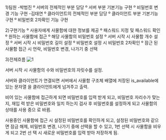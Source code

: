 1)팀원
-박범진
º 서버의 전체적인 부분 담당
º 서버 부분 기본기능 구현
º 비밀번호 변경 기능 구현
-김태연
º 클라이언트의 전체적인 부분 담당
º 클라이언트 부분 기본기능 구현
º 비밀번호 2차확인 기능 구현

2)구현기능
º 사용자에게 사물함에 대한 정보를 제공
º 패스워드 지정 및 패스워드 확인
º 원하는 사물함에 접근
º 해당 사물함의 비밀번호 설정
º 서버 시작 시 사물함 개수 설정
º 서버 시작 시 비밀번호 길이 설정
º 비밀번호 설정 시 비밀번호 2차확인
º 잠근 된 사물함 접근 시 언락, 비밀번호 변경, 나가기 중 선택



3)전체흐름
![1](https://user-images.githubusercontent.com/87348209/146746868-122a61cd-8a45-46a9-8269-0d7ba38d090d.PNG)

서버 시작 시 사물함의 수와 비밀번호의 자릿수를 설정.

서버와 클라이언트가 연결되면 서버에서 사물함 구조체 배열에 저장된 is_available에 있는 문자열
을 클라이언트에게 넘겨주고 출력.

비어 있는 사물함에 접근하게 되면 비밀번호를 입력 받게 되고, 비밀번호 자리수가 맞는지, 재입
력 받은 비밀번호와 일치 하는지 검사 후 비밀번호를 설정하게 되고 사물함의 상태를 사용 중으
로 바뀜.

사용중인 사물함에 접근 시 설정된 비밀번호를 확인하게 되고, 설정된 비밀번호와 같으면 잠금
해제, 비밀번호 변경, 나가기 중에 선택을 할 수 있고, 1번 선택 시 사물함을 비우게 되고 2번 선
택 시 새로운 비밀번호를 입력 받아 저장하게 됨.
